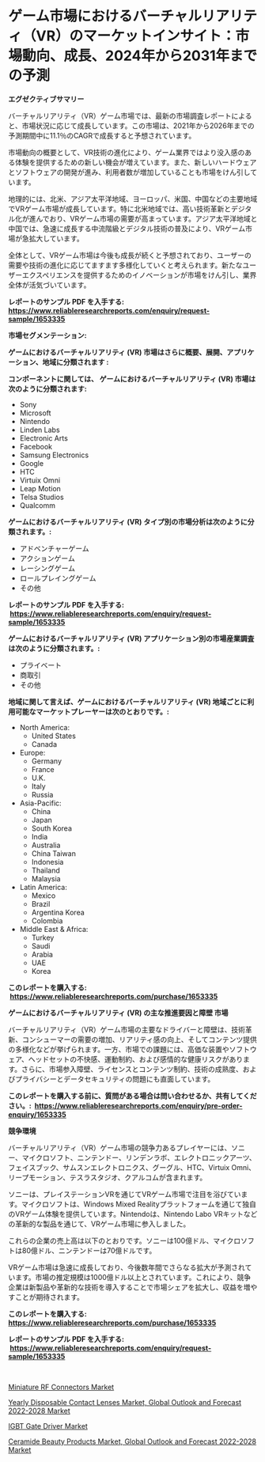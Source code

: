<p><h1>ゲーム市場におけるバーチャルリアリティ（VR）のマーケットインサイト：市場動向、成長、2024年から2031年までの予測</h1></p><p><strong>エグゼクティブサマリー</strong></p>
<p><p>バーチャルリアリティ（VR）ゲーム市場では、最新の市場調査レポートによると、市場状況に応じて成長しています。この市場は、2021年から2026年までの予測期間中に11.1％のCAGRで成長すると予想されています。</p><p>市場動向の概要として、VR技術の進化により、ゲーム業界ではより没入感のある体験を提供するための新しい機会が増えています。また、新しいハードウェアとソフトウェアの開発が進み、利用者数が増加していることも市場をけん引しています。</p><p>地理的には、北米、アジア太平洋地域、ヨーロッパ、米国、中国などの主要地域でVRゲーム市場が成長しています。特に北米地域では、高い技術革新とデジタル化が進んでおり、VRゲーム市場の需要が高まっています。アジア太平洋地域と中国では、急速に成長する中流階級とデジタル技術の普及により、VRゲーム市場が急拡大しています。</p><p>全体として、VRゲーム市場は今後も成長が続くと予想されており、ユーザーの需要や技術の進化に応じてますます多様化していくと考えられます。新たなユーザーエクスペリエンスを提供するためのイノベーションが市場をけん引し、業界全体が活気づいています。</p></p>
<p><strong>レポートのサンプル PDF を入手する: <a href="https://www.reliableresearchreports.com/enquiry/request-sample/1653335">https://www.reliableresearchreports.com/enquiry/request-sample/1653335</a></strong></p>
<p><strong>市場セグメンテーション:</strong></p>
<p><strong> ゲームにおけるバーチャルリアリティ (VR) 市場はさらに概要、展開、アプリケーション、地域に分類されます :</strong></p>
<p><strong>コンポーネントに関しては、 ゲームにおけるバーチャルリアリティ (VR) 市場は次のように分類されます: &nbsp;</strong></p>
<p><ul><li>Sony</li><li>Microsoft</li><li>Nintendo</li><li>Linden Labs</li><li>Electronic Arts</li><li>Facebook</li><li>Samsung Electronics</li><li>Google</li><li>HTC</li><li>Virtuix Omni</li><li>Leap Motion</li><li>Telsa Studios</li><li>Qualcomm</li></ul></p>
<p><strong> ゲームにおけるバーチャルリアリティ (VR) タイプ別の市場分析は次のように分類されます。:</strong></p>
<p><ul><li>アドベンチャーゲーム</li><li>アクションゲーム</li><li>レーシングゲーム</li><li>ロールプレイングゲーム</li><li>その他</li></ul></p>
<p><strong>レポートのサンプル PDF を入手する: &nbsp;<a href="https://www.reliableresearchreports.com/enquiry/request-sample/1653335">https://www.reliableresearchreports.com/enquiry/request-sample/1653335</a></strong></p>
<p><strong> ゲームにおけるバーチャルリアリティ (VR) アプリケーション別の市場産業調査は次のように分類されます。:</strong></p>
<p><ul><li>プライベート</li><li>商取引</li><li>その他</li></ul></p>
<p><strong>地域に関して言えば、ゲームにおけるバーチャルリアリティ (VR) 地域ごとに利用可能なマーケットプレーヤーは次のとおりです。:</strong></p>
<p><ul>
    <li>
        North America:
        <ul>
            <li>United States</li>
            <li>Canada</li>
        </ul>
    </li>
    <li>
        Europe:
        <ul>
            <li>Germany</li>
            <li>France</li>
            <li>U.K.</li>
            <li>Italy</li>
            <li>Russia</li>
        </ul>
    </li>
    <li>
        Asia-Pacific:
        <ul>
            <li>China</li>
            <li>Japan</li>
            <li>South Korea</li>
            <li>India</li>
            <li>Australia</li>
            <li>China Taiwan</li>
            <li>Indonesia</li>
            <li>Thailand</li>
            <li>Malaysia</li>
        </ul>
    </li>
    <li>
        Latin America:
        <ul>
            <li>Mexico</li>
            <li>Brazil</li>
            <li>Argentina Korea</li>
            <li>Colombia</li>
        </ul>
    </li>
    <li>
        Middle East & Africa:
        <ul>
            <li>Turkey</li>
            <li>Saudi</li>
            <li>Arabia</li>
            <li>UAE</li>
            <li>Korea</li>
        </ul>
    </li>
    </ul></p>
<p><strong>このレポートを購入する: &nbsp;<a href="https://www.reliableresearchreports.com/purchase/1653335">https://www.reliableresearchreports.com/purchase/1653335</a></strong></p>
<p><strong>ゲームにおけるバーチャルリアリティ (VR) の主な推進要因と障壁 市場</strong></p>
<p><p>バーチャルリアリティ（VR）ゲーム市場の主要なドライバーと障壁は、技術革新、コンシューマーの需要の増加、リアリティ感の向上、そしてコンテンツ提供の多様化などが挙げられます。一方、市場での課題には、高価な装置やソフトウェア、ヘッドセットの不快感、運動制約、および感情的な健康リスクがあります。さらに、市場参入障壁、ライセンスとコンテンツ制約、技術の成熟度、およびプライバシーとデータセキュリティの問題にも直面しています。</p></p>
<p><strong>このレポートを購入する前に、質問がある場合は問い合わせるか、共有してください。:&nbsp; <a href="https://www.reliableresearchreports.com/enquiry/pre-order-enquiry/1653335">https://www.reliableresearchreports.com/enquiry/pre-order-enquiry/1653335</a></strong></p>
<p><strong>競争環境</strong></p>
<p><p>バーチャルリアリティ（VR）ゲーム市場の競争力あるプレイヤーには、ソニー、マイクロソフト、ニンテンドー、リンデンラボ、エレクトロニックアーツ、フェイスブック、サムスンエレクトロニクス、グーグル、HTC、Virtuix Omni、リープモーション、テスラスタジオ、クアルコムが含まれます。</p><p>ソニーは、プレイステーションVRを通じてVRゲーム市場で注目を浴びています。マイクロソフトは、Windows Mixed Realityプラットフォームを通じて独自のVRゲーム体験を提供しています。Nintendoは、Nintendo Labo VRキットなどの革新的な製品を通じて、VRゲーム市場に参入しました。</p><p>これらの企業の売上高は以下のとおりです。ソニーは100億ドル、マイクロソフトは80億ドル、ニンテンドーは70億ドルです。</p><p>VRゲーム市場は急速に成長しており、今後数年間でさらなる拡大が予測されています。市場の推定規模は1000億ドル以上とされています。これにより、競争企業は新製品や革新的な技術を導入することで市場シェアを拡大し、収益を増やすことが期待されます。</p></p>
<p><strong>このレポートを購入する: &nbsp; <a href="https://www.reliableresearchreports.com/purchase/1653335">https://www.reliableresearchreports.com/purchase/1653335</a></strong></p>
<p><strong>レポートのサンプル PDF を入手する: &nbsp;<a href="https://www.reliableresearchreports.com/enquiry/request-sample/1653335">https://www.reliableresearchreports.com/enquiry/request-sample/1653335</a></strong><strong></strong></p>
<p>&nbsp;</p>
<p><p><a href="https://github.com/yoshih12/Market-Research-Report-List-2/blob/main/miniature-rf-connectors-market.md">Miniature RF Connectors Market</a></p><p><a href="https://www.linkedin.com/pulse/yearly-disposable-contact-lenses-market-global-outlook-forecast-hcebc?trackingId=969daY%2FI4Lh4Tyi8v%2B3Ywg%3D%3D">Yearly Disposable Contact Lenses Market, Global Outlook and Forecast 2022-2028 Market</a></p><p><a href="https://github.com/jerrycopelandthomaswsqd8q/Market-Research-Report-List-2/blob/main/igbt-gate-driver-market.md">IGBT Gate Driver Market</a></p><p><a href="https://www.linkedin.com/pulse/ceramide-beauty-products-market-global-outlook-forecast-2022-2028-uoa2c?trackingId=6lUY3do7GOFROfZkLkSNtQ%3D%3D">Ceramide Beauty Products Market, Global Outlook and Forecast 2022-2028 Market</a></p></p>